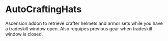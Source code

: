 # AutoCraftingHats
Ascension addon to retrieve crafter helmets and armor sets while you have a tradeskill window open.  Also requipes previous gear when tradeskill window is closed.
